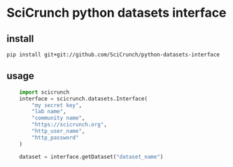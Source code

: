 # SciCrunch python datasets interface

## install
```
pip install git+git://github.com/SciCrunch/python-datasets-interface
```

## usage
```python
    import scicrunch
    interface = scicrunch.datasets.Interface(
        "my secret key",
        "lab name",
        "community name", 
        "https://scicrunch.org",
        "http_user_name",
        "http_password"
    )

    dataset = interface.getDataset("dataset_name")
```
